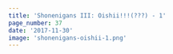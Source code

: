 ```yaml
---
title: 'Shonenigans III: Oishii!!!(???) - 1'
page_number: 37
date: '2017-11-30'
image: 'shonenigans-oishii-1.png'
---
```

